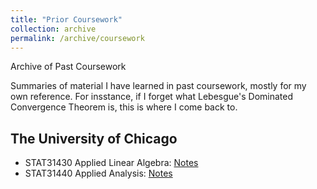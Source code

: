 ```yaml
---
title: "Prior Coursework"
collection: archive
permalink: /archive/coursework
---
```


Archive of Past Coursework

Summaries of material I have learned in past coursework, mostly for my own reference. For insstance, if I forget what Lebesgue's Dominated Convergence Theorem is, this is where I come back to.


The University of Chicago
---
- STAT31430 Applied Linear Algebra: <a href="https://ericsclee.github.io/files/STAT31430_Final.pdf" target="_blank">Notes</a>
- STAT31440 Applied Analysis: <a href="https://ericsclee.github.io/files/STAT31440_Final.pdf" target="_blank">Notes</a>
